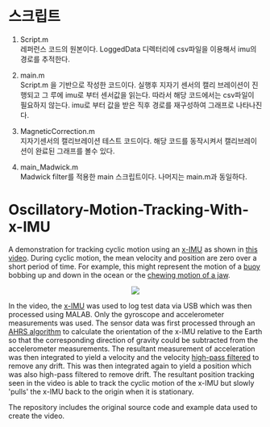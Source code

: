 스크립트
==================================
1. Script.m  
레퍼런스 코드의 원본이다. LoggedData 디렉터리에 csv파일을 이용해서 imu의 경로를 추적한다.

2. main.m  
Script.m 을 기반으로 작성한 코드이다. 실행후 지자기 센서의 캘리 브레이션이 진행되고 그 루에 imu로 부터 센서값을 읽는다. 따라서 해당 코드에서는 csv파일이 필요하지 않는다. imu로 부터 값을 받은 직후 경로를 재구성하여 그래프로 나타나진다.

3. MagneticCorrection.m  
지자기센서의 캘리브레이션 테스트 코드이다. 해당 코드를 동작시켜서 캘리브레이션이 완료된 그래프를 볼수 있다.  

4. main_Madwick.m  
Madwick filter를 적용한 main 스크립트이다. 나머지는 main.m과 동일하다.

Oscillatory-Motion-Tracking-With-x-IMU
======================================

A demonstration for tracking cyclic motion using an [x-IMU](http://www.x-io.co.uk/x-imu) as shown in [this video](http://www.youtube.com/watch?v=SI1w9uaBw6Q).  During cyclic motion, the mean velocity and position are zero over a short period of time.  For example, this might represent the motion of a [buoy](http://en.wikipedia.org/wiki/Buoy) bobbing up and down in the ocean or the [chewing motion of a jaw](http://www.youtube.com/watch?v=9CFl4gasV48).

<div align="center">
<img src="https://raw.github.com/xioTechnologies/Oscillatory-Motion-Tracking-With-x-IMU/master/Video%20Screenshot.png"/>
</div>

In the video, the <a href="http://www.x-io.co.uk/x-imu">x-IMU</a> was used to log test data via USB which was then processed using MALAB.  Only the gyroscope and accelerometer measurements was used.  The sensor data was first processed through an [AHRS algorithm](http://www.x-io.co.uk/open-source-imu-and-ahrs-algorithms/) to calculate the orientation of the x-IMU relative to the Earth so that the corresponding direction of gravity could be subtracted from the accelerometer measurements.  The resultant measurement of acceleration was then integrated to yield a velocity and the velocity [high-pass filtered](http://en.wikipedia.org/wiki/High-pass_filter) to remove any drift.  This was then integrated again to yield a position which was also high-pass filtered to remove drift.  The resultant position tracking seen in the video is able to track the cyclic motion of the x-IMU but slowly 'pulls' the x-IMU back to the origin when it is stationary.

The repository includes the original source code and example data used to create the video.

